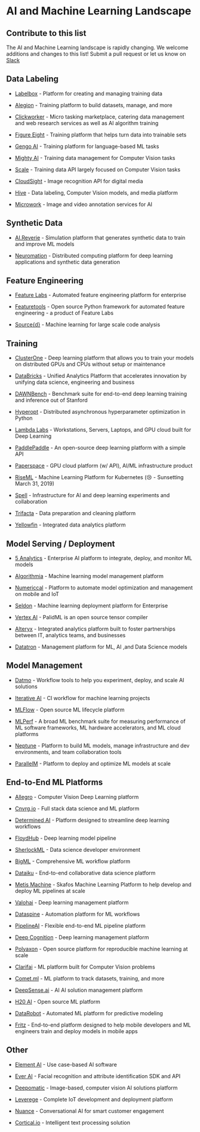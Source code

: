 # AI and Machine Learning Landscape

## Contribute to this list

The AI and Machine Learning landscape is rapidly changing. We welcome additions and changes to this list! Submit a pull request or let us know on [Slack](https://join.slack.com/t/heartbeat-by-fritz/shared_invite/enQtNTI4MDcxMzI1MzAwLWIyMjRmMGYxYjUwZmE3MzA0MWQ0NDk0YjA2NzE3M2FjM2Y5MjQxMWM2MmQ4ZTdjNjViYjM3NDE0OWQxOTBmZWI)

## Data Labeling

* [Labelbox](https://www.labelbox.com/) - Platform for creating and managing training data

* [Alegion](https://alegion.com/) - Training platform to build datasets, manage, and more

* [Clickworker](https://www.clickworker.com/) - Micro tasking marketplace, catering data management and web research services as well as AI algorithm training

* [Figure Eight](https://www.figure-eight.com/) - Training platform that helps turn data into trainable sets

* [Gengo AI](https://gengo.ai/) - Training platform for language-based ML tasks 

* [Mighty AI](https://mighty.ai/) - Training data management for Computer Vision tasks 

* [Scale](https://scale.ai/) - Training data API largely focused on Computer Vision tasks

* [CloudSight](https://cloudsight.ai/) - Image recognition API for digital media 

* [Hive](https://thehive.ai/) - Data labeling, Computer Vision models, and media platform 

* [Microwork](https://microwork.io/) - Image and video annotation services for AI

## Synthetic Data

* [AI.Reverie](https://aireverie.com/) - Simulation platform that generates synthetic data to train and improve ML models

* [Neuromation](https://www.neuromation.io/) - Distributed computing platform for deep learning applications and synthetic data generation

## Feature Engineering

* [Feature Labs](https://www.featurelabs.com/) - Automated feature engineering platform for enterprise

* [Featuretools](https://www.featuretools.com/) - Open source Python framework for automated feature engineering - a product of Feature Labs 

* [Source{d}](https://sourced.tech/) - Machine learning for large scale code analysis

## Training

* [ClusterOne](https://clusterone.com/) - Deep learning platform that allows you to train your models on distributed GPUs and CPUs without setup or maintenance

* [DataBricks](https://databricks.com/) -  Unified Analytics Platform that accelerates innovation by unifying data science, engineering and business 

* [DAWNBench](https://dawn.cs.stanford.edu/benchmark/index.html) - Benchmark suite for end-to-end deep learning training and inference out of Stanford 

* [Hyperopt](https://hyperopt.github.io/hyperopt/) - Distributed asynchronous hyperparameter optimization in Python 

* [Lambda Labs](https://lambdalabs.com/) - Workstations, Servers, Laptops, and GPU cloud built for Deep Learning

* [PaddlePaddle](http://www.paddlepaddle.org/) - An open-source deep learning platform with a simple API

* [Paperspace](https://www.paperspace.com/) - GPU cloud platform (w/ API), AI/ML infrastructure product

* [RiseML](https://riseml.com/) - Machine Learning Platform for Kubernetes (:cry: - Sunsetting March 31, 2019) 

* [Spell](https://www.spell.run/) - Infrastructure for AI and deep learning experiments and collaboration 

* [Trifacta](https://www.trifacta.com/start-wrangling/) - Data preparation and cleaning platform 

* [Yellowfin](https://www.yellowfinbi.com/) - Integrated data analytics platform

## Model Serving / Deployment

* [5 Analytics](https://www.5analytics.com/index.html) - Enterprise AI platform to integrate, deploy, and monitor ML models

* [Algorithmia](https://algorithmia.com/) - Machine learning model management platform

* [Numericcal](https://www.numericcal.com/) - Platform to automate model optimization and management on mobile and IoT

* [Seldon](https://www.seldon.io/) - Machine learning deployment platform for Enterprise

* [Vertex AI](http://vertex.ai/) - PalidML is an open source tensor compiler 

* [Alteryx](https://www.alteryx.com/platform) - Integrated analytics platform built to foster partnerships between IT, analytics teams, and businesses 

* [Datatron](https://www.datatron.com/) - Management platform for ML, AI ,and Data Science models 

## Model Management

* [Datmo](https://datmo.com/) - Workflow tools to help you experiment, deploy, and scale AI solutions

* [Iterative AI](https://iterative.ai/) - CI workflow for machine learning projects

* [MLFlow](https://mlflow.org/) - Open source ML lifecycle platform

* [MLPerf](https://mlperf.org/) - A broad ML benchmark suite for measuring performance of ML software frameworks, ML hardware accelerators, and ML cloud platforms

* [Neptune](https://neptune.ml/) - Platform to build ML models, manage infrastructure and dev environments, and team collaboration tools

* [ParallelM](https://www.parallelm.com/) - Platform to deploy and optimize ML models at scale

## End-to-End ML Platforms

* [Allegro](https://allegro.ai/) - Computer Vision Deep Learning platform

* [Cnvrg.io](https://cnvrg.io/) - Full stack data science and ML platform

* [Determined AI](https://determined.ai/) - Platform designed to streamline deep learning workflows

* [FloydHub](https://www.floydhub.com/) - Deep learning model pipeline

* [SherlockML](https://sherlockml.com/) - Data science developer environment 

* [BigML](https://bigml.com/) - Comprehensive ML workflow platform 

* [Dataiku](https://www.dataiku.com/) - End-to-end collaborative data science platform

* [Metis Machine](https://metismachine.com/) - Skafos Machine Learning Platform to help develop and deploy ML pipelines at scale 

* [Valohai](https://valohai.com/) - Deep learning management platform

* [Dataspine](https://dataspine.io/) - Automation platform for ML workflows

* [PipelineAI](https://pipeline.ai/) - Flexible end-to-end ML pipeline platform

* [Deep Cognition](https://deepcognition.ai/) - Deep learning management platform

* [Polyaxon](https://polyaxon.com/) - Open source platform for reproducible machine learning at scale

* [Clarifai](https://www.clarifai.com/) - ML platform built for Computer Vision problems

* [Comet.ml](https://www.comet.ml/) - ML platform to track datasets, training, and more 

* [DeepSense.ai](https://deepsense.ai/) - AI AI solution management platform

* [H20 AI](https://h2o.ai) - Open source ML platform

* [DataRobot](https://www.datarobot.com/) - Automated ML platform for predictive modeling

* [Fritz](https://fritz.ai/) - End-to-end platform designed to help mobile developers and ML engineers train and deploy models in mobile apps

## Other

* [Element AI](https://www.elementai.com/) - Use case-based AI software

* [Ever AI](https://ever.ai/) - Facial recognition and attribute identification SDK and API

* [Deepomatic](http://www.deepomatic.com/) - Image-based, computer vision AI solutions platform

* [Leverege](https://www.leverege.com/) - Complete IoT development and deployment platform 

* [Nuance](https://www.nuance.com/omni-channel-customer-engagement/technologies/artificial-intelligence.html) - Conversational AI for smart customer engagement

* [Cortical.io](https:/www.cortical.io) - Intelligent text processing solution
